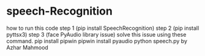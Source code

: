 # speech-Recognition
how to run this code
step 1 (pip install SpeechRecognition)
step 2 (pip install pyttsx3)
step 3 (face PyAudio library issue)
solve this issue using these command.
pip install pipwin
pipwin install pyaudio
python speech.py
by Azhar Mahmood
